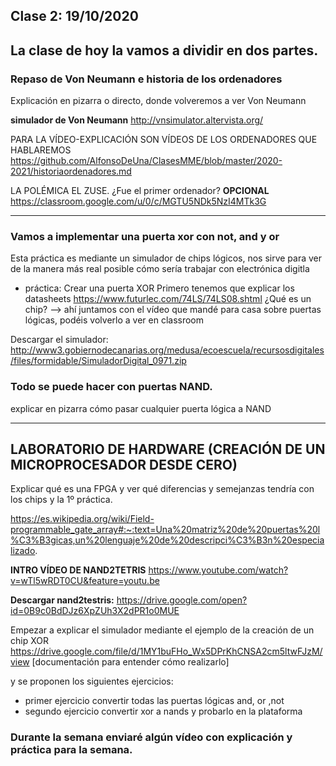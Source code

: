 ## Clase 2: 19/10/2020 

La clase de hoy la vamos a dividir en dos partes.
---

### Repaso de Von Neumann e historia de los ordenadores
Explicación en pizarra o directo, donde volveremos a ver Von Neumann 

**simulador de Von Neumann** 
http://vnsimulator.altervista.org/

PARA LA VÍDEO-EXPLICACIÓN SON VÍDEOS DE LOS ORDENADORES QUE HABLAREMOS
https://github.com/AlfonsoDeUna/ClasesMME/blob/master/2020-2021/historiaordenadores.md

LA POLÉMICA EL ZUSE. ¿Fue el primer ordenador?
**OPCIONAL** 
https://classroom.google.com/u/0/c/MGTU5NDk5NzI4MTk3G

---

### Vamos a implementar una puerta xor con not, and y or

Esta práctica es mediante un simulador de chips lógicos, nos sirve para ver de la manera más real posible cómo sería trabajar con electrónica digitla

* práctica: Crear una puerta XOR 
Primero tenemos que explicar los datasheets
https://www.futurlec.com/74LS/74LS08.shtml
¿Qué es un chip?  --> ahí juntamos con el vídeo que mandé para casa sobre puertas lógicas, podéis volverlo a ver en classroom

Descargar el simulador: http://www3.gobiernodecanarias.org/medusa/ecoescuela/recursosdigitales/files/formidable/SimuladorDigital_0971.zip

### Todo se puede hacer con puertas NAND.

explicar en pizarra cómo pasar cualquier puerta lógica a NAND

---

## LABORATORIO DE HARDWARE (CREACIÓN DE UN MICROPROCESADOR DESDE CERO)

Explicar qué es una FPGA y ver qué diferencias y semejanzas tendría con los chips y la 1º práctica.

https://es.wikipedia.org/wiki/Field-programmable_gate_array#:~:text=Una%20matriz%20de%20puertas%20l%C3%B3gicas,un%20lenguaje%20de%20descripci%C3%B3n%20especializado.

**INTRO VÍDEO DE NAND2TETRIS** 
https://www.youtube.com/watch?v=wTl5wRDT0CU&feature=youtu.be

**Descargar nand2testris:** 
https://drive.google.com/open?id=0B9c0BdDJz6XpZUh3X2dPR1o0MUE

Empezar a explicar el simulador mediante el ejemplo de la creación de un chip XOR
https://drive.google.com/file/d/1MY1buFHo_Wx5DPrKhCNSA2cm5ltwFJzM/view [documentación para entender cómo realizarlo]

y se proponen los siguientes ejercicios:

 * primer ejercicio convertir todas las puertas lógicas and, or ,not
 * segundo ejercicio convertir xor a nands y probarlo en la plataforma


### Durante la semana enviaré algún vídeo con explicación y práctica para la semana.





